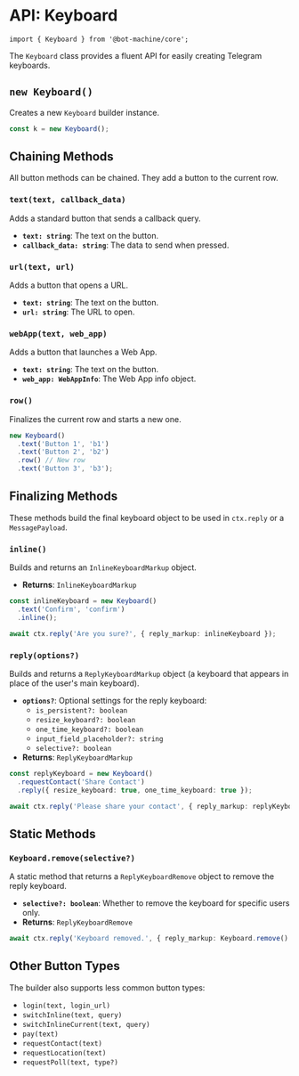 # API: Keyboard

`import { Keyboard } from '@bot-machine/core';`

The `Keyboard` class provides a fluent API for easily creating Telegram keyboards.

## `new Keyboard()`

Creates a new `Keyboard` builder instance.

```typescript
const k = new Keyboard();
```

## Chaining Methods

All button methods can be chained. They add a button to the current row.

### `text(text, callback_data)`

Adds a standard button that sends a callback query.

-   **`text: string`**: The text on the button.
-   **`callback_data: string`**: The data to send when pressed.

### `url(text, url)`

Adds a button that opens a URL.

-   **`text: string`**: The text on the button.
-   **`url: string`**: The URL to open.

### `webApp(text, web_app)`

Adds a button that launches a Web App.

-   **`text: string`**: The text on the button.
-   **`web_app: WebAppInfo`**: The Web App info object.

### `row()`

Finalizes the current row and starts a new one.

```typescript
new Keyboard()
  .text('Button 1', 'b1')
  .text('Button 2', 'b2')
  .row() // New row
  .text('Button 3', 'b3');
```

## Finalizing Methods

These methods build the final keyboard object to be used in `ctx.reply` or a `MessagePayload`.

### `inline()`

Builds and returns an `InlineKeyboardMarkup` object.

-   **Returns**: `InlineKeyboardMarkup`

```typescript
const inlineKeyboard = new Keyboard()
  .text('Confirm', 'confirm')
  .inline();

await ctx.reply('Are you sure?', { reply_markup: inlineKeyboard });
```

### `reply(options?)`

Builds and returns a `ReplyKeyboardMarkup` object (a keyboard that appears in place of the user's main keyboard).

-   **`options?`**: Optional settings for the reply keyboard:
    -   `is_persistent?: boolean`
    -   `resize_keyboard?: boolean`
    -   `one_time_keyboard?: boolean`
    -   `input_field_placeholder?: string`
    -   `selective?: boolean`
-   **Returns**: `ReplyKeyboardMarkup`

```typescript
const replyKeyboard = new Keyboard()
  .requestContact('Share Contact')
  .reply({ resize_keyboard: true, one_time_keyboard: true });

await ctx.reply('Please share your contact', { reply_markup: replyKeyboard });
```

## Static Methods

### `Keyboard.remove(selective?)`

A static method that returns a `ReplyKeyboardRemove` object to remove the reply keyboard.

-   **`selective?: boolean`**: Whether to remove the keyboard for specific users only.
-   **Returns**: `ReplyKeyboardRemove`

```typescript
await ctx.reply('Keyboard removed.', { reply_markup: Keyboard.remove() });
```

## Other Button Types

The builder also supports less common button types:

-   `login(text, login_url)`
-   `switchInline(text, query)`
-   `switchInlineCurrent(text, query)`
-   `pay(text)`
-   `requestContact(text)`
-   `requestLocation(text)`
-   `requestPoll(text, type?)`
